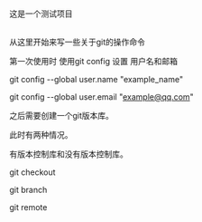 ##
这是一个测试项目

##
从这里开始来写一些关于git的操作命令

第一次使用时 使用git config 设置 用户名和邮箱

git config --global user.name "example_name" 

git config --global user.email "example@qq.com"

之后需要创建一个git版本库。

此时有两种情况。

有版本控制库和没有版本控制库。

git checkout 

git branch 

git remote

